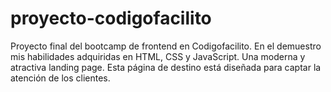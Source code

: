 # proyecto-codigofacilito
Proyecto final del bootcamp de frontend en Codigofacilito. En el demuestro mis habilidades adquiridas en HTML, CSS y JavaScript. Una moderna y atractiva landing page. Esta página de destino está diseñada para captar la atención de los clientes.

